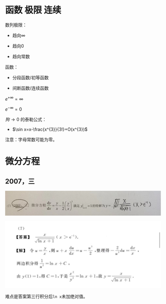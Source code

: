 # 函数 极限 连续

数列极限：

+ 趋向$\infty$

+ 趋向0

+ 趋向常数

函数：

+ 分段函数/初等函数

+ 间断函数/连续函数

$e^{+\infty}=\infty$

$e^{-\infty}=0$

$狗 \rightarrow 0$ 的泰勒公式：

+ $\sin x=x-\frac{x^{3}}{3!}+O(x^{3})$

注意：字母常数可能为零。

# 微分方程

## 2007，三

![题目](1.jpg)

![答案](2.jpg)

难点是答案第三行积分后`ln x`未加绝对值。


